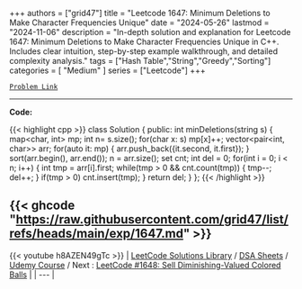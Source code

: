 
+++
authors = ["grid47"]
title = "Leetcode 1647: Minimum Deletions to Make Character Frequencies Unique"
date = "2024-05-26"
lastmod = "2024-11-06"
description = "In-depth solution and explanation for Leetcode 1647: Minimum Deletions to Make Character Frequencies Unique in C++. Includes clear intuition, step-by-step example walkthrough, and detailed complexity analysis."
tags = ["Hash Table","String","Greedy","Sorting"]
categories = [
    "Medium"
]
series = ["Leetcode"]
+++



[`Problem Link`](https://leetcode.com/problems/minimum-deletions-to-make-character-frequencies-unique/description/)

---
**Code:**

{{< highlight cpp >}}
class Solution {
public:
    int minDeletions(string s) {
        map<char, int> mp;
        int n= s.size();
        for(char x: s)
            mp[x]++;
        vector<pair<int, char>> arr;
        for(auto it: mp) {
            arr.push_back({it.second, it.first});
        }
        sort(arr.begin(), arr.end());
        n = arr.size();
        set<int> cnt;
        int del = 0;
        for(int i = 0; i < n; i++) {
            int tmp = arr[i].first;
            while(tmp > 0 && cnt.count(tmp)) {
                tmp--;
                del++;
            }
            if(tmp > 0) cnt.insert(tmp);
        }
        return del;
    }
};
{{< /highlight >}}

{{< ghcode "https://raw.githubusercontent.com/grid47/list/refs/heads/main/exp/1647.md" >}}
---
{{< youtube h8AZEN49gTc >}}
| [LeetCode Solutions Library](https://grid47.xyz/leetcode/) / [DSA Sheets](https://grid47.xyz/sheets/) / [Udemy Course](https://grid47.xyz/courses/) / Next : [LeetCode #1648: Sell Diminishing-Valued Colored Balls](https://grid47.xyz/posts/leetcode-1648-sell-diminishing-valued-colored-balls-solution/) |
| --- |
